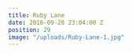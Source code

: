 ```yaml
---
title: Ruby Lane
date: 2016-09-28 23:04:00 Z
position: 29
image: "/uploads/Ruby-Lane-1.jpg"
---
```


